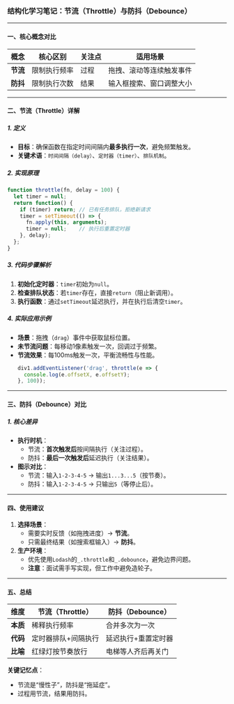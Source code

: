 <!-- PROMPT_TAG: 学术 -->

### 结构化学习笔记：节流（Throttle）与防抖（Debounce）

---

#### **一、核心概念对比**
| **概念**  | **核心区别**       | **关注点** | **适用场景**               |
|-----------|--------------------|------------|---------------------------|
| **节流**  | 限制执行频率       | 过程       | 拖拽、滚动等连续触发事件  |
| **防抖**  | 限制执行次数       | 结果       | 输入框搜索、窗口调整大小  |

---

#### **二、节流（Throttle）详解**
##### **1. 定义**
- **目标**：确保函数在指定时间间隔内**最多执行一次**，避免频繁触发。
- **关键术语**：`时间间隔（delay）`、`定时器（timer）`、`排队机制`。

##### **2. 实现原理**
```javascript
function throttle(fn, delay = 100) {
  let timer = null;
  return function() {
    if (timer) return; // 已有任务排队，拒绝新请求
    timer = setTimeout(() => {
      fn.apply(this, arguments);
      timer = null;    // 执行后重置定时器
    }, delay);
  };
}
```

##### **3. 代码步骤解析**
1. **初始化定时器**：`timer`初始为`null`。
2. **检查排队状态**：若`timer`存在，直接`return`（阻止新调用）。
3. **执行函数**：通过`setTimeout`延迟执行，并在执行后清空`timer`。

##### **4. 实际应用示例**
- **场景**：拖拽（`drag`）事件中获取鼠标位置。
- **未节流问题**：每移动1像素触发一次，回调过于频繁。
- **节流效果**：每100ms触发一次，平衡流畅性与性能。
  ```javascript
  div1.addEventListener('drag', throttle(e => {
    console.log(e.offsetX, e.offsetY);
  }, 100));
  ```

---

#### **三、防抖（Debounce）对比**
##### **1. 核心差异**
- **执行时机**：
  - 节流：**首次触发后**按间隔执行（关注过程）。
  - 防抖：**最后一次触发后**延迟执行（关注结果）。
- **图示对比**：
  - 节流：输入`1-2-3-4-5` → 输出`1...3...5`（按节奏）。
  - 防抖：输入`1-2-3-4-5` → 只输出`5`（等停止后）。

---

#### **四、使用建议**
1. **选择场景**：
   - 需要实时反馈（如拖拽进度）→ **节流**。
   - 只需最终结果（如搜索框输入）→ **防抖**。
2. **生产环境**：
   - 优先使用`Lodash`的`_.throttle`和`_.debounce`，避免边界问题。
   - **注意**：面试需手写实现，但工作中避免造轮子。

---

#### **五、总结**
| **维度**   | **节流（Throttle）**          | **防抖（Debounce）**          |
|------------|-------------------------------|-------------------------------|
| **本质**   | 稀释执行频率                  | 合并多次为一次                |
| **代码**   | 定时器排队+间隔执行           | 延迟执行+重置定时器           |
| **比喻**   | 红绿灯按节奏放行              | 电梯等人齐后再关门            |

**关键记忆点**：  
- 节流是“慢性子”，防抖是“拖延症”。  
- 过程用节流，结果用防抖。